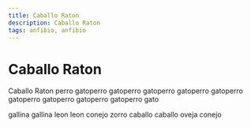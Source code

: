 ```yaml
---
title: Caballo Raton
description: Caballo Raton
tags: anfibio, anfibio
---
```


# Caballo Raton

Caballo Raton perro gatoperro gatoperro gatoperro gatoperro gatoperro gatoperro gatoperro gatoperro gatoperro gato

gallina gallina leon leon conejo zorro caballo caballo oveja conejo